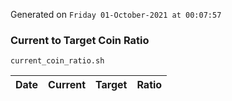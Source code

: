Generated on `Friday 01-October-2021 at 00:07:57`

### Current to Target Coin Ratio
`current_coin_ratio.sh`

Date|Current|Target|Ratio
---|---|---|---
